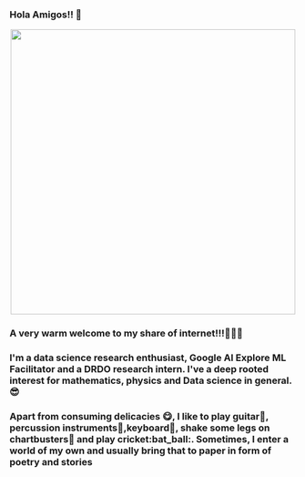 ### Hola Amigos!! 👋

<!--
**abhishek-parashar/abhishek-parashar** is a ✨ _special_ ✨ repository because its `README.md` (this file) appears on your GitHub profile.

Here are some ideas to get you started:

- 🔭 I’m currently working on ...
- 🌱 I’m currently learning ...
- 👯 I’m looking to collaborate on ...
- 🤔 I’m looking for help with ...
- 💬 Ask me about ...
- 📫 How to reach me: ...
- 😄 Pronouns: ...
- ⚡ Fun fact: ...
-->
<p align="center">
<img src="https://abhishek-parashar.github.io/assets/img/about.jpeg" height="500">
 </p>
 
 ### A very warm welcome to my share of internet!!!:metal::grin::metal:
 ### I'm a data science research enthusiast, Google AI Explore ML Facilitator and a DRDO research intern. I've a deep rooted interest for mathematics, physics and Data science in general.:sunglasses:
 ### Apart from consuming delicacies :yum:, I like to play guitar:guitar:, percussion instruments:drum:,keyboard:musical_keyboard:, shake some legs on chartbusters:dancers: and play cricket:bat_ball:. Sometimes, I enter a world of my own and usually bring that to paper in form of poetry and stories 
 
